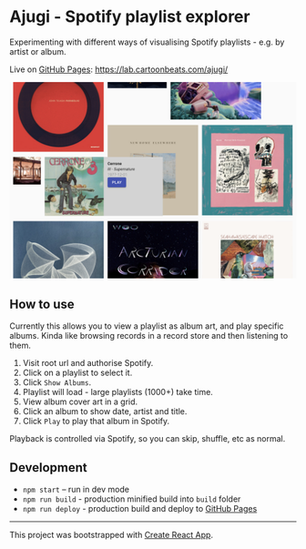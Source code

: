 # Ajugi - Spotify playlist explorer

Experimenting with different ways of visualising Spotify playlists - e.g. by artist or album.

Live on [GitHub Pages](https://pages.github.com): https://lab.cartoonbeats.com/ajugi/

<a href="https://lab.cartoonbeats.com/ajugi/">![screenshot](doc/screenshot.png)</a>

## How to use

Currently this allows you to view a playlist as album art, and play specific albums. Kinda like browsing records in a record store and then listening to them.

1. Visit root url and authorise Spotify.
1. Click on a playlist to select it.
1. Click `Show Albums`.
1. Playlist will load - large playlists (1000+) take time.
1. View album cover art in a grid.
1. Click an album to show date, artist and title.
1. Click `Play` to play that album in Spotify.

Playback is controlled via Spotify, so you can skip, shuffle, etc as normal.

## Development

- `npm start` – run in dev mode
- `npm run build` - production minified build into `build` folder
- `npm run deploy` - production build and deploy to [GitHub Pages](https://pages.github.com)

---

This project was bootstrapped with [Create React App](https://github.com/facebook/create-react-app).
